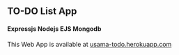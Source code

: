 ## TO-DO List App
#### Expressjs Nodejs EJS Mongodb
This Web App is available at [usama-todo.herokuapp.com](https://usama-todo.herokuapp.com/)